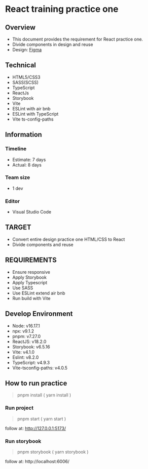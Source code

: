 # React training practice one

## Overview

* This document provides the requirement for React practice one.
* Divide components in design and reuse
* Design: [Figma](https://www.figma.com/file/BqOR5d14AwutOqJUCmbwpt/School-Genuine---responsive-website%C2%A0template-download-html-with%C2%A0css-for-school-(Community)?node-id=2415%3A26437&t=YjvUKWXz1Dw7GoXV-0)



## Technical

* HTML5/CSS3
* SASS(SCSS)
* TypeScript
* ReactJs
* Storybook
* Vite
* ESLint with air bnb
* ESLint with TypeScript
* Vite ts-config-paths


## Information

### Timeline

* Estimate: 7 days
* Actual: 8 days


### Team size

* 1 dev


### Editor

* Visual Studio Code

## TARGET 
 
* Convert entire design practice one HTML/CSS to React
* Divide components and reuse


## REQUIREMENTS

* Ensure responsive
* Apply Storybook
* Apply Typescript
* Use SASS
* Use ESLint extend air bnb
* Run build with Vite

## Develop Environment 

* Node: v16.17.1
* npx: v9.1.2
* pnpm: v7.27.0
* ReactJS: v18.2.0
* Storybook: v6.5.16
* Vite: v4.1.0
* Eslint: v8.2.0
* TypeScript: v4.9.3
* Vite-tsconfig-paths: v4.0.5

## How to run practice

  > pnpm install ( yarn install )

### Run project

  > pnpm start ( yarn start )

follow at:  http://127.0.0.1:5173/

### Run storybook

  > pnpm storybook ( yarn storybook )

follow at:   http://localhost:6006/  


